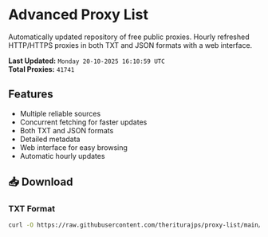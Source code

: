 # Advanced Proxy List

Automatically updated repository of free public proxies. Hourly refreshed HTTP/HTTPS proxies in both TXT and JSON formats with a web interface.

**Last Updated:** `Monday 20-10-2025 16:10:59 UTC`  
**Total Proxies:** `41741`

## Features
- Multiple reliable sources
- Concurrent fetching for faster updates
- Both TXT and JSON formats
- Detailed metadata
- Web interface for easy browsing
- Automatic hourly updates

## 📥 Download

### TXT Format
```bash
curl -O https://raw.githubusercontent.com/theriturajps/proxy-list/main/proxies.txt